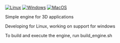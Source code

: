 [![Linux](https://github.com/thumpy-noize/thumpy-engine/actions/workflows/ubuntu_linux.yml/badge.svg)](https://github.com/thumpy-noize/thumpy-engine/actions/workflows/ubuntu_linux.yml) [![Windows](https://github.com/thumpy-noize/thumpy-engine/actions/workflows/windows.yml/badge.svg)](https://github.com/thumpy-noize/thumpy-engine/actions/workflows/windows.yml) [![MacOS](https://github.com/thumpy-noize/thumpy-engine/actions/workflows/mac_os.yml/badge.svg)](https://github.com/thumpy-noize/thumpy-engine/actions/workflows/mac_os.yml)

Simple engine for 3D applications

Developing for Linux, working on support for windows

To build and execute the engine, run build_engine.sh
